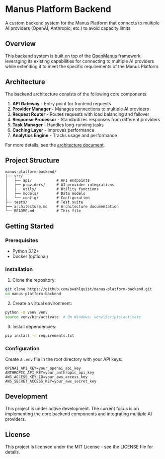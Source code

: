 # Manus Platform Backend

A custom backend system for the Manus Platform that connects to multiple AI providers (OpenAI, Anthropic, etc.) to avoid capacity limits.

## Overview

This backend system is built on top of the [OpenManus](https://github.com/mannaandpoem/OpenManus) framework, leveraging its existing capabilities for connecting to multiple AI providers while extending it to meet the specific requirements of the Manus Platform.

## Architecture

The backend architecture consists of the following core components:

1. **API Gateway** - Entry point for frontend requests
2. **Provider Manager** - Manages connections to multiple AI providers
3. **Request Router** - Routes requests with load balancing and failover
4. **Response Processor** - Standardizes responses from different providers
5. **Task Manager** - Handles long-running tasks
6. **Caching Layer** - Improves performance
7. **Analytics Engine** - Tracks usage and performance

For more details, see the [architecture document](architecture.md).

## Project Structure

```
manus-platform-backend/
├── src/
│   ├── api/           # API endpoints
│   ├── providers/     # AI provider integrations
│   ├── utils/         # Utility functions
│   ├── models/        # Data models
│   └── config/        # Configuration
├── tests/             # Test suite
├── architecture.md    # Architecture documentation
└── README.md          # This file
```

## Getting Started

### Prerequisites

- Python 3.12+
- Docker (optional)

### Installation

1. Clone the repository:
```bash
git clone https://github.com/swahlquist/manus-platform-backend.git
cd manus-platform-backend
```

2. Create a virtual environment:
```bash
python -m venv venv
source venv/bin/activate  # On Windows: venv\Scripts\activate
```

3. Install dependencies:
```bash
pip install -r requirements.txt
```

### Configuration

Create a `.env` file in the root directory with your API keys:

```
OPENAI_API_KEY=your_openai_api_key
ANTHROPIC_API_KEY=your_anthropic_api_key
AWS_ACCESS_KEY_ID=your_aws_access_key
AWS_SECRET_ACCESS_KEY=your_aws_secret_key
```

## Development

This project is under active development. The current focus is on implementing the core backend components and integrating multiple AI providers.

## License

This project is licensed under the MIT License - see the LICENSE file for details.
